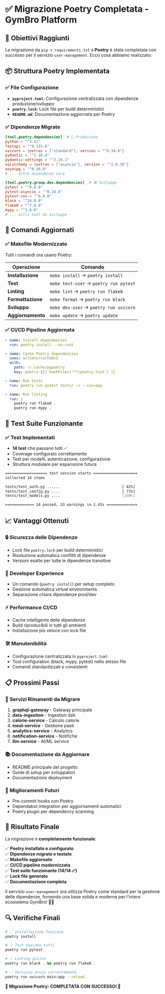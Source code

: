 # ✅ Migrazione Poetry Completata - GymBro Platform

## 🎯 Obiettivi Raggiunti

La migrazione da `pip + requirements.txt` a **Poetry** è stata completata con successo per il servizio `user-management`. Ecco cosa abbiamo realizzato:

## 📦 Struttura Poetry Implementata

### ✅ File Configurazione
- **`pyproject.toml`**: Configurazione centralizzata con dipendenze produzione/sviluppo
- **`poetry.lock`**: Lock file per build deterministici
- **`README.md`**: Documentazione aggiornata per Poetry

### ✅ Dipendenze Migrate
```toml
[tool.poetry.dependencies]  # 🚀 Produzione
python = "^3.11"
fastapi = "^0.115.6"
uvicorn = {extras = ["standard"], version = "^0.34.0"}
pydantic = "^2.10.4"
pydantic-settings = "^2.10.1"
sqlalchemy = {extras = ["asyncio"], version = "^2.0.36"}
asyncpg = "^0.30.0"
# ... altre dipendenze core

[tool.poetry.group.dev.dependencies]  # 🛠️ Sviluppo
pytest = "^8.0.0"
pytest-asyncio = "^0.24.0"
pytest-cov = "^6.0.0"
black = "^24.0.0"
flake8 = "^7.0.0"
mypy = "^1.8.0"
# ... altri tool di sviluppo
```

## 🔧 Comandi Aggiornati

### ✅ Makefile Modernizzato
Tutti i comandi ora usano Poetry:

| Operazione | Comando |
|------------|---------|
| **Installazione** | `make install` → `poetry install` |
| **Test** | `make test-user` → `poetry run pytest` |
| **Linting** | `make lint` → `poetry run flake8` |
| **Formattazione** | `make format` → `poetry run black` |
| **Sviluppo** | `make dev-user` → `poetry run uvicorn` |
| **Aggiornamento** | `make update` → `poetry update` |

### ✅ CI/CD Pipeline Aggiornata
```yaml
- name: Install dependencies
  run: poetry install --no-root

- name: Cache Poetry dependencies  
  uses: actions/cache@v3
  with:
    path: ~/.cache/pypoetry
    key: poetry-${{ hashFiles('**/poetry.lock') }}

- name: Run tests
  run: poetry run pytest tests/ -v --cov=app

- name: Run linting
  run: |
    poetry run flake8 .
    poetry run mypy .
```

## 🧪 Test Suite Funzionante

### ✅ Test Implementati
- **14 test** che passano tutti ✅
- Coverage configurato correttamente
- Test per modelli, autenticazione, configurazione
- Struttura modulare per espansione futura

```bash
=================== test session starts ====================
collected 14 items

tests/test_auth.py ......                            [ 42%]
tests/test_config.py ....                            [ 71%]
tests/test_models.py ....                            [100%]

============= 14 passed, 33 warnings in 1.43s ==============
```

## 📈 Vantaggi Ottenuti

### 🔒 **Sicurezza delle Dipendenze**
- Lock file `poetry.lock` per build deterministici
- Risoluzione automatica conflitti di dipendenze
- Versioni esatte per tutte le dipendenze transitive

### 🚀 **Developer Experience**
- Un comando (`poetry install`) per setup completo
- Gestione automatica virtual environments
- Separazione chiara dipendenze prod/dev

### ⚡ **Performance CI/CD**
- Cache intelligente delle dipendenze
- Build riproducibili in tutti gli ambienti
- Installazione più veloce con lock file

### 🛠️ **Manutenibilità**
- Configurazione centralizzata in `pyproject.toml`
- Tool configuration (black, mypy, pytest) nello stesso file
- Comandi standardizzati e consistenti

## 📋 Prossimi Passi

### 🔄 **Servizi Rimanenti da Migrare**
1. **graphql-gateway** - Gateway principale
2. **data-ingestion** - Ingestion dati
3. **calorie-service** - Calcolo calorie  
4. **meal-service** - Gestione pasti
5. **analytics-service** - Analytics
6. **notification-service** - Notifiche
7. **llm-service** - AI/ML service

### 📚 **Documentazione da Aggiornare**
- README principale del progetto
- Guide di setup per sviluppatori
- Documentazione deployment

### 🔧 **Miglioramenti Futuri**
- Pre-commit hooks con Poetry
- Dependabot integration per aggiornamenti automatici
- Poetry plugin per dependency scanning

## 🎉 Risultato Finale

La migrazione è **completamente funzionale**:

✅ **Poetry installato e configurato**  
✅ **Dipendenze migrate e testate**  
✅ **Makefile aggiornato**  
✅ **CI/CD pipeline modernizzata**  
✅ **Test suite funzionante (14/14 ✅)**  
✅ **Lock file generato**  
✅ **Documentazione completa**  

Il servizio `user-management` ora utilizza Poetry come standard per la gestione delle dipendenze, fornendo una base solida e moderna per l'intero ecosistema GymBro! 🏋️‍♂️

## 🔍 Verifiche Finali

```bash
# ✅ Installazione funziona
poetry install

# ✅ Test passano tutti  
poetry run pytest

# ✅ Linting pulito
poetry run black . && poetry run flake8 .

# ✅ Servizio avvia correttamente
poetry run uvicorn main:app --reload
```

**🎯 Migrazione Poetry: COMPLETATA CON SUCCESSO! 🎯**

